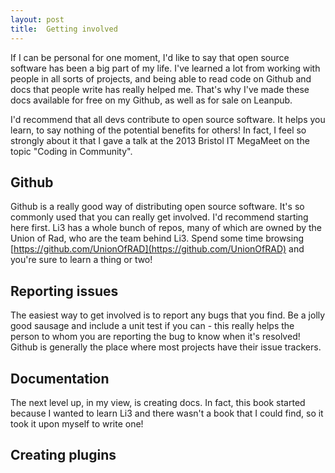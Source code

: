 ```yaml
---
layout: post
title:  Getting involved
---
```


If I can be personal for one moment, I'd like to say that open source software has been a big part of my life. I've learned a lot from working with people in all sorts of projects, and being able to read code on Github and docs that people write has really helped me. That's why I've made these docs available for free on my Github, as well as for sale on Leanpub.

I'd recommend that all devs contribute to open source software. It helps you learn, to say nothing of the potential benefits for others! In fact, I feel so strongly about it that I gave a talk at the 2013 Bristol IT MegaMeet on the topic "Coding in Community".

## Github

Github is a really good way of distributing open source software. It's so commonly used that you can really get involved. I'd recommend starting here first. Li3 has a whole bunch of repos, many of which are owned by the Union of Rad, who are the team behind Li3. Spend some time browsing [https://github.com/UnionOfRAD](https://github.com/UnionOfRAD) and you're sure to learn a thing or two!

## Reporting issues

The easiest way to get involved is to report any bugs that you find. Be a jolly good sausage and include a unit test if you can - this really helps the person to whom you are reporting the bug to know when it's resolved! Github is generally the place where most projects have their issue trackers.

## Documentation

The next level up, in my view, is creating docs. In fact, this book started because I wanted to learn Li3 and there wasn't a book that I could find, so it took it upon myself to write one!

## Creating plugins

